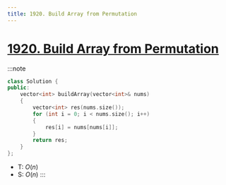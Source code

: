 ```yaml
---
title: 1920. Build Array from Permutation
---
```


# [1920\. Build Array from Permutation](https://leetcode.com/problems/build-array-from-permutation/)

:::note
```cpp
class Solution {
public:
    vector<int> buildArray(vector<int>& nums)
    {
        vector<int> res(nums.size());
        for (int i = 0; i < nums.size(); i++)
        {
            res[i] = nums[nums[i]];
        }
        return res;
    }
};
```

- T: $O(n)$
- S: $O(n)$
:::
